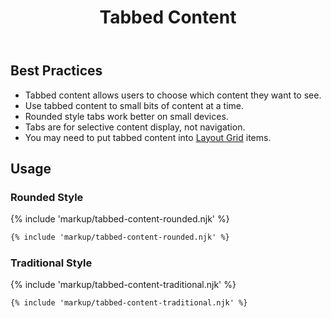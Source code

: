 ﻿---
title: Tabbed Content
summary: Tabs group related content, allowing users to see only what they want to see. 
tags: components
layout: guide
eleventyNavigation:
  key: Tabbed Content
  parent: Components
  order: 290
  excerpt: Tabs group related content, allowing users to see only what they want to see. 
  img: /img/illustrations/illus-tabbed-content.svg
---
 
## Best Practices
- Tabbed content allows users to choose which content they want to see.
- Use tabbed content to small bits of content at a time.
- Rounded style tabs work better on small devices.
- Tabs are for selective content display, not navigation.
- You may need to put tabbed content into [Layout Grid](/foundation/layout-grid/) items.

## Usage
### Rounded Style

{% include 'markup/tabbed-content-rounded.njk' %}

``` html
{% include 'markup/tabbed-content-rounded.njk' %}
```

### Traditional Style

{% include 'markup/tabbed-content-traditional.njk' %}

``` html
{% include 'markup/tabbed-content-traditional.njk' %}
```
